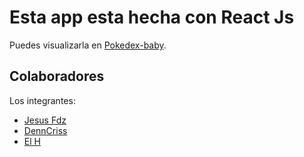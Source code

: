 # Esta app esta hecha con React Js

Puedes visualizarla en [Pokedex-baby](https://github.com/facebook/create-react-app).

## Colaboradores

Los integrantes:

- [Jesus Fdz](https://github.com/jsfdz)
- [DennCriss](https://github.com/denncriss)
- [El H](https://github.com/Edgar-H)
